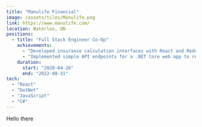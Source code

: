 ```yaml
---
title: "Manulife Financial"
image: /assets/tiles/Manulife.png
link: https://www.manulife.com/
location: Waterloo, ON
positions:
  - title: "Full Stack Engineer Co-Op"
    achievements:
      - "Developed insurance calculation interfaces with React and Redux, to hook into back-end calculation services."
      - "Implemented simple API endpoints for a .NET Core web app to receive users' insurance data and trigger financial calculations."
    duration:
      start: "2020-04-26"
      end: "2022-08-31"
tech:
  - "React"
  - "DotNet"
  - "JavaScript"
  - "C#"
---
```


Hello there
